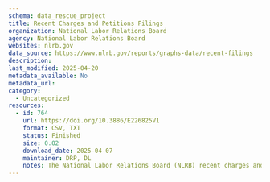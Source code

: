 ```yaml
---
schema: data_rescue_project 
title: Recent Charges and Petitions Filings
organization: National Labor Relations Board
agency: National Labor Relations Board
websites: nlrb.gov
data_source: https://www.nlrb.gov/reports/graphs-data/recent-filings
description: 
last_modified: 2025-04-20
metadata_available: No
metadata_url: 
category:
  - Uncategorized
resources:
  - id: 764
    url: https://doi.org/10.3886/E226825V1
    format: CSV, TXT
    status: Finished
    size: 0.02
    download_date: 2025-04-07
    maintainer: DRP, DL
    notes: The National Labor Relations Board (NLRB) recent charges and petitions filings.
---
```

